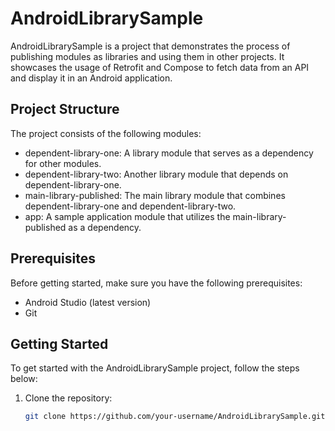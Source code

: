 # AndroidLibrarySample

AndroidLibrarySample is a project that demonstrates the process of publishing modules as libraries and using them in other projects. It showcases the usage of Retrofit and Compose to fetch data from an API and display it in an Android application.

## Project Structure

The project consists of the following modules:

- dependent-library-one: A library module that serves as a dependency for other modules.
- dependent-library-two: Another library module that depends on dependent-library-one.
- main-library-published: The main library module that combines dependent-library-one and dependent-library-two.
- app: A sample application module that utilizes the main-library-published as a dependency.

## Prerequisites

Before getting started, make sure you have the following prerequisites:

- Android Studio (latest version)
- Git

## Getting Started

To get started with the AndroidLibrarySample project, follow the steps below:

1. Clone the repository:

   ```bash
   git clone https://github.com/your-username/AndroidLibrarySample.git
